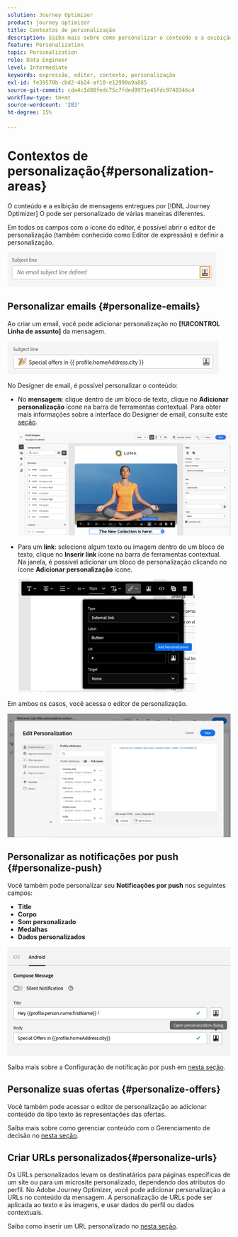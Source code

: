 ```yaml
---
solution: Journey Optimizer
product: journey optimizer
title: Contextos de personalização
description: Saiba mais sobre como personalizar o conteúdo e a exibição de suas mensagens.
feature: Personalization
topic: Personalization
role: Data Engineer
level: Intermediate
keywords: expressão, editor, contexto, personalização
exl-id: fe39570b-cbd2-4b24-af10-e12990a9a885
source-git-commit: cda4c1d88fedc75c7fded9971e45fdc9740346c4
workflow-type: tm+mt
source-wordcount: '283'
ht-degree: 15%

---
```


# Contextos de personalização{#personalization-areas}

O conteúdo e a exibição de mensagens entregues por [!DNL Journey Optimizer] O pode ser personalizado de várias maneiras diferentes.

Em todos os campos com o ícone do editor, é possível abrir o editor de personalização (também conhecido como Editor de expressão) e definir a personalização.

![](assets/perso_icon.png)

## Personalizar emails {#personalize-emails}

Ao criar um email, você pode adicionar personalização no **[!UICONTROL Linha de assunto]** da mensagem.

![](assets/perso_subject.png)

No Designer de email, é possível personalizar o conteúdo:

* No **mensagem**: clique dentro de um bloco de texto, clique no **Adicionar personalização** ícone na barra de ferramentas contextual. Para obter mais informações sobre a interface do Designer de email, consulte este [seção](../email/get-started-email-design.md).

  ![](assets/perso_insert.png)

* Para um **link**: selecione algum texto ou imagem dentro de um bloco de texto, clique no **Inserir link** ícone na barra de ferramentas contextual. Na janela, é possível adicionar um bloco de personalização clicando no ícone **Adicionar personalização** ícone.

  ![](assets/perso_link.png)

Em ambos os casos, você acessa o editor de personalização.

![](assets/perso_ee.png)

## Personalizar as notificações por push {#personalize-push}

Você também pode personalizar seu **Notificações por push** nos seguintes campos:

* **Title**
* **Corpo**
* **Som personalizado**
* **Medalhas**
* **Dados personalizados**

![](assets/perso_push.png)

Saiba mais sobre a Configuração de notificação por push em [nesta seção](../push/push-gs.md).

## Personalize suas ofertas {#personalize-offers}

Você também pode acessar o editor de personalização ao adicionar conteúdo do tipo texto às representações das ofertas.

Saiba mais sobre como gerenciar conteúdo com o Gerenciamento de decisão no [nesta seção](../offers/offer-library/creating-personalized-offers.md#custom-text).

## Criar URLs personalizados{#personalize-urls}

Os URLs personalizados levam os destinatários para páginas específicas de um site ou para um microsite personalizado, dependendo dos atributos do perfil. No Adobe Journey Optimizer, você pode adicionar personalização a URLs no conteúdo da mensagem. A personalização de URLs pode ser aplicada ao texto e às imagens, e usar dados do perfil ou dados contextuais.

Saiba como inserir um URL personalizado no [nesta seção](personalization-syntax.md#perso-urls).

